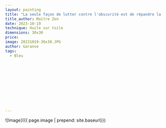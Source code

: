 ```yaml
---
layout: painting
title: "La seule façon de lutter contre l'obscurité est de répandre la lumière." 
title_author: Maïtre Zen                                                         
date: 2023-10-19
technique: Huile sur toile 
dimensions: 30x30
price: 
image: 20231019-30x30.JPG
author: Garanse
tags:
  - Bleu
  
  
  
  
  
  
  
  
  
  
  
---
```

![Image]({{ page.image | prepend: site.baseurl}})

